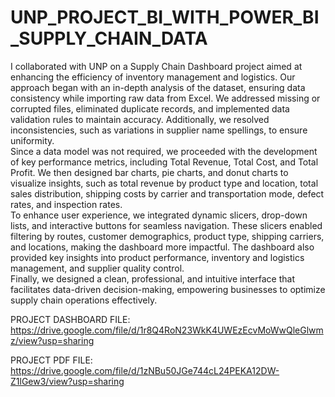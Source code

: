 # UNP_PROJECT_BI_WITH_POWER_BI_SUPPLY_CHAIN_DATA

I collaborated with UNP on a Supply Chain Dashboard project aimed at enhancing the efficiency of inventory management and logistics. Our approach began with an in-depth analysis of the dataset, ensuring data consistency while importing raw data from Excel. We addressed missing or corrupted files, eliminated duplicate records, and implemented data validation rules to maintain accuracy. Additionally, we resolved inconsistencies, such as variations in supplier name spellings, to ensure uniformity.  
Since a data model was not required, we proceeded with the development of key performance metrics, including Total Revenue, Total Cost, and Total Profit. We then designed bar charts, pie charts, and donut charts to visualize insights, such as total revenue by product type and location, total sales distribution, shipping costs by carrier and transportation mode, defect rates, and inspection rates.  
To enhance user experience, we integrated dynamic slicers, drop-down lists, and interactive buttons for seamless navigation. These slicers enabled filtering by routes, customer demographics, product type, shipping carriers, and locations, making the dashboard more impactful. The dashboard also provided key insights into product performance, inventory and logistics management, and supplier quality control.  
Finally, we designed a clean, professional, and intuitive interface that facilitates data-driven decision-making, empowering businesses to optimize supply chain operations effectively.

PROJECT DASHBOARD FILE: https://drive.google.com/file/d/1r8Q4RoN23WkK4UWEzEcvMoWwQleGlwmz/view?usp=sharing

PROJECT PDF FILE: https://drive.google.com/file/d/1zNBu50JGe744cL24PEKA12DW-Z1lGew3/view?usp=sharing
